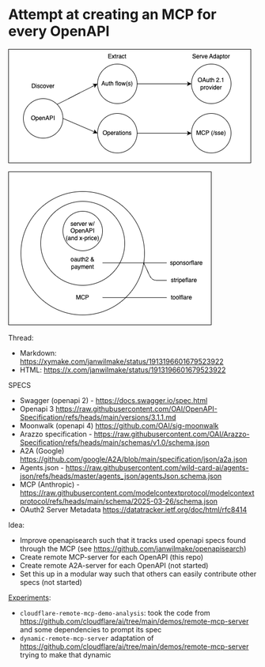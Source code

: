 # Attempt at creating an MCP for every OpenAPI

![](openapi-to-mcp.drawio.png)

![](toolflare.drawio.png)

Thread:

- Markdown: https://xymake.com/janwilmake/status/1913196601679523922
- HTML: https://x.com/janwilmake/status/1913196601679523922

SPECS

- Swagger (openapi 2) - https://docs.swagger.io/spec.html
- Openapi 3 https://raw.githubusercontent.com/OAI/OpenAPI-Specification/refs/heads/main/versions/3.1.1.md
- Moonwalk (openapi 4) https://github.com/OAI/sig-moonwalk
- Arazzo specification - https://raw.githubusercontent.com/OAI/Arazzo-Specification/refs/heads/main/schemas/v1.0/schema.json
- A2A (Google) https://github.com/google/A2A/blob/main/specification/json/a2a.json
- Agents.json - https://raw.githubusercontent.com/wild-card-ai/agents-json/refs/heads/master/agents_json/agentsJson.schema.json
- MCP (Anthropic) - https://raw.githubusercontent.com/modelcontextprotocol/modelcontextprotocol/refs/heads/main/schema/2025-03-26/schema.json
- OAuth2 Server Metadata https://datatracker.ietf.org/doc/html/rfc8414

Idea:

- Improve openapisearch such that it tracks used openapi specs found through the MCP (see https://github.com/janwilmake/openapisearch)
- Create remote MCP-server for each OpenAPI (this repo)
- Create remote A2A-server for each OpenAPI (not started)
- Set this up in a modular way such that others can easily contribute other specs (not started)

[Experiments](experiments):

- `cloudflare-remote-mcp-demo-analysis`: took the code from https://github.com/cloudflare/ai/tree/main/demos/remote-mcp-server and some dependencies to prompt its spec
- `dynamic-remote-mcp-server` adaptation of https://github.com/cloudflare/ai/tree/main/demos/remote-mcp-server trying to make that dynamic
